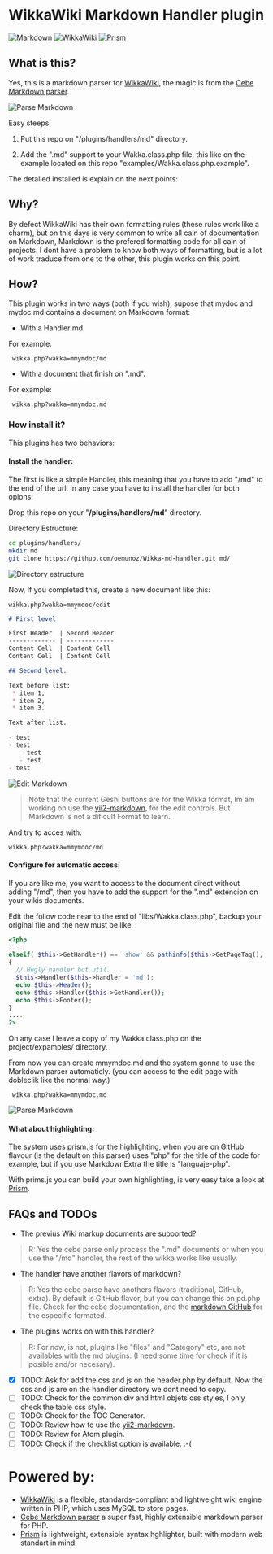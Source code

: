 # WikkaWiki Markdown Handler plugin

[![Markdown](https://github.com/oemunoz/Wikka-md-handler/raw/master/images/Markdown.png)](http://markdown.cebe.cc)
[![WikkaWiki](https://github.com/oemunoz/Wikka-md-handler/raw/master/images/wizard.gif)](http://wikkawiki.org/HomePage)
[![Prism](https://github.com/oemunoz/Wikka-md-handler/raw/master/images/prism-syntaxhighlighter.png)](http://prismjs.com/)

## What is this?

Yes, this is a markdown parser for [WikkaWiki](http://wikkawiki.org/HomePage), the magic is from the [Cebe Markdown parser](http://markdown.cebe.cc/).

![Parse Markdown](https://github.com/oemunoz/Wikka-md-handler/raw/master/images/mmymdoc_parse.png)

Easy steeps:

1. Put this repo on "/plugins/handlers/md" directory.

2. Add the ".md" support to your Wakka.class.php file, this like on the example located on this repo "examples/Wakka.class.php.example".

The detalled installed is explain on the next points:

## Why?

By defect WikkaWiki has their own formatting rules (these rules work like a charm), but on this days is very common to write all cain of documentation on Markdown, Markdown is the prefered formatting code for all cain of projects. I dont have a problem to know both ways of formatting, but is a lot of work traduce from one to the other, this plugin works on this point.

## How?

This plugin works in two ways (both if you wish), supose that mydoc and mydoc.md contains a document on Markdown format:

* With a Handler md.

For example:

```
 wikka.php?wakka=mmymdoc/md
```

* With a document that finish on ".md".

For example:

```
 wikka.php?wakka=mmymdoc.md
```

### How install it?

This plugins has two behaviors:

#### Install the handler:

The first is like a simple Handler, this meaning that you have to add "/md" to the end of the url. In any case you have to install the handler for both opions:

Drop this repo on your "**/plugins/handlers/md**" directory.

Directory Estructure:

```bash
cd plugins/handlers/
mkdir md
git clone https://github.com/oemunoz/Wikka-md-handler.git md/
```

![Directory estructure](https://github.com/oemunoz/Wikka-md-handler/raw/master/images/md_handler.png)

Now, If you completed this, create a new document like this:

```
wikka.php?wakka=mmymdoc/edit
```

~~~~markdown
# First level

First Header  | Second Header
------------- | -------------
Content Cell  | Content Cell
Content Cell  | Content Cell

## Second level.

Text before list:
 * item 1,
 * item 2,
 * item 3.

Text after list.

- test
- test
   - test
   - test
- test
~~~~

![Edit Markdown](https://github.com/oemunoz/Wikka-md-handler/raw/master/images/mmymdoc_edit.png)

> Note that the current Geshi buttons are for the Wikka format, Im am working on use the [yii2-markdown](https://github.com/kartik-v/yii2-markdown), for the edit controls. But Markdown is not a dificult Format to learn.

And try to acces with:

```
wikka.php?wakka=mmymdoc/md
```

#### Configure for automatic access:

If you are like me, you want to access to the document direct without adding "/md", then you have to add the support for the ".md" extencion on your wikis documents.

Edit the follow code near to the end of "libs/Wakka.class.php", backup your original file and the new must be like:

```php
<?php
....
elseif( $this->GetHandler() == 'show' && pathinfo($this->GetPageTag(), PATHINFO_EXTENSION) == 'md' && $this->page['body'] != '' )
{
  // Hugly handler but util.
  $this->Handler($this->handler = 'md');
  echo $this->Header();
  echo $this->Handler($this->GetHandler());
  echo $this->Footer();
}
....
?>
```
On any case I leave a copy of my Wakka.class.php on the project/expamples/ directory.

From now you can create mmymdoc.md and the system gonna to use the Markdown parser automaticly. (you can access to the edit page with dobleclik like the normal way.)

```
 wikka.php?wakka=mmymdoc.md
```

![Parse Markdown](https://github.com/oemunoz/Wikka-md-handler/raw/master/images/mmymdoc_parse.png)

#### What about highlighting:

The system uses prism.js for the highlighting, when you are on GitHub flavour (is the default on this parser) uses "php" for the title of the code for example, but if you use MarkdownExtra the title is "languaje-php".

With prims.js you can build your own highlighting, is very easy take a look at [Prism](http://prismjs.com).

## FAQs and TODOs

- The previus Wiki markup documents are supoorted?

> R: Yes the cebe parse only process the ".md" documents or when you use the "/md" handler, the rest of the wikka works like usually.

- The handler have another flavors of markdown?

> R: Yes the cebe parse have anothers flavors (traditional, GitHub, extra). By default is GitHub flavor, but you can change this on pd.php file. Check for the cebe documentation, and the [markdown GitHub]( https://help.github.com/articles/github-flavored-markdown) for the especific formated.

- The plugins works on with this handler?

> R: For now, is not, plugins like "files" and "Category" etc, are not availables with the md plugins. (I need some time for check if it is posible and/or necesary).

- [x] TODO: Ask for add the css and js on the header.php by default. Now the css and js are on the handler directory we dont need to copy.
- [ ] TODO: Check for the common div and html objets css styles, I only check the table css style.
- [ ] TODO: Check for the TOC Generator.
- [ ] TODO: Review how to use the [yii2-markdown](https://github.com/kartik-v/yii2-markdown).
- [ ] TODO: Review for Atom plugin.
- [ ] TODO: Check if the checklist option is available. :-(

# Powered by:
- [WikkaWiki](http://wikkawiki.org/HomePage) is a flexible, standards-compliant and lightweight wiki engine written in PHP, which uses MySQL to store pages.
- [Cebe Markdown parser](http://markdown.cebe.cc) a super fast, highly extensible markdown parser for PHP.
- [Prism](http://prismjs.com) is lightweight, extensible syntax hghlighter, built with modern web standart in mind.
